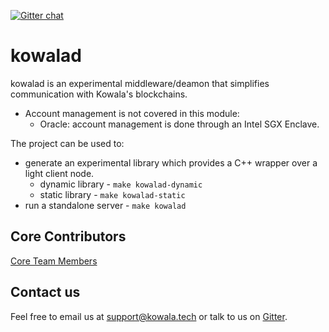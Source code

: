 [![Gitter chat](https://badges.gitter.im/kowala/kcoin.png)](https://gitter.im/kowala-tech/lobby)

# kowalad

kowalad is an experimental middleware/deamon that simplifies communication with Kowala's blockchains.

* Account management is not covered in this module:
  * Oracle: account management is done through an Intel SGX Enclave.

The project can be used to:

* generate an experimental library which provides a C++ wrapper over a light client node.
  * dynamic library - `make kowalad-dynamic`
  * static library - `make kowalad-static`
* run a standalone server - `make kowalad`

## Core Contributors

[Core Team Members](https://github.com/orgs/kowala-tech/people)

## Contact us

Feel free to email us at support@kowala.tech or talk to us on [Gitter](https://gitter.im/kowala-tech/kcoin).
